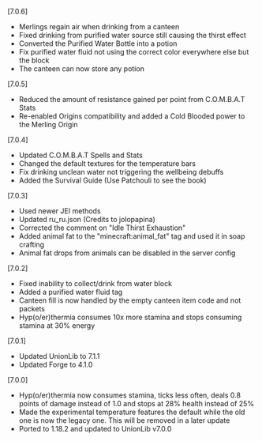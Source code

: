 [7.0.6]
- Merlings regain air when drinking from a canteen
- Fixed drinking from purified water source still causing the thirst effect
- Converted the Purified Water Bottle into a potion
- Fix purified water fluid not using the correct color everywhere else but the block
- The canteen can now store any potion

[7.0.5]
- Reduced the amount of resistance gained per point from C.O.M.B.A.T Stats
- Re-enabled Origins compatibility and added a Cold Blooded power to the Merling Origin

[7.0.4]
- Updated C.O.M.B.A.T Spells and Stats
- Changed the default textures for the temperature bars
- Fix drinking unclean water not triggering the wellbeing debuffs
- Added the Survival Guide (Use Patchouli to see the book)

[7.0.3]
- Used newer JEI methods
- Updated ru_ru.json (Credits to jolopapina)
- Corrected the comment on "Idle Thirst Exhaustion"
- Added animal fat to the "minecraft:animal_fat" tag and used it in soap crafting
- Animal fat drops from animals can be disabled in the server config

[7.0.2]
- Fixed inability to collect/drink from water block
- Added a purified water fluid tag
- Canteen fill is now handled by the empty canteen item code and not packets
- Hyp(o/er)thermia consumes 10x more stamina and stops consuming stamina at 30% energy

[7.0.1]
- Updated UnionLib to 7.1.1
- Updated Forge to 4.1.0

[7.0.0]
- Hyp(o/er)thermia now consumes stamina, ticks less often, deals 0.8 points of damage instead of 1.0 and stops at 28% health instead of 25%
- Made the experimental temperature features the default while the old one is now the legacy one. This will be removed in a later update
- Ported to 1.18.2 and updated to UnionLib v7.0.0